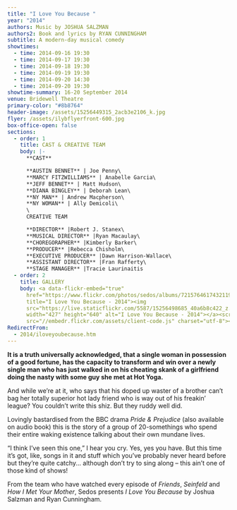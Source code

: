 ```yaml
---
title: "I Love You Because "
year: "2014"
authors: Music by JOSHUA SALZMAN
authors2: Book and lyrics by RYAN CUNNINGHAM
subtitle: A modern-day musical comedy
showtimes:
  - time: 2014-09-16 19:30
  - time: 2014-09-17 19:30
  - time: 2014-09-18 19:30
  - time: 2014-09-19 19:30
  - time: 2014-09-20 14:30
  - time: 2014-09-20 19:30
showtime-summary: 16-20 September 2014
venue: Bridewell Theatre
primary-color: "#8b8764"
header-image: /assets/15256449315_2acb3e2106_k.jpg
flyer: /assets/ilybflyerfront-600.jpg
box-office-open: false
sections:
  - order: 1
    title: CAST & CREATIVE TEAM
    body: |-
      **CAST**

      **AUSTIN BENNET** | Joe Penny\
      **MARCY FITZWILLIAMS** | Anabelle Garcia\
      **JEFF BENNET** | Matt Hudson\
      **DIANA BINGLEY** | Deborah Lean\
      **NY MAN** | Andrew Macpherson\
      **NY WOMAN** | Ally Demicoli\
      \
      CREATIVE TEAM

      **DIRECTOR** |Robert J. Stanex\
      **MUSICAL DIRECTOR** |Ryan Macaulay\
      **CHOREGORAPHER** |Kimberly Barker\
      **PRODUCER** |Rebecca Chisholm\
      **EXECUTIVE PRODUCER** |Dawn Harrison-Wallace\
      **ASSISTANT DIRECTOR** |Fran Rafferty\
      **STAGE MANAGER** |Tracie Laurinaitis
  - order: 2
    title: GALLERY
    body: <a data-flickr-embed="true"
      href="https://www.flickr.com/photos/sedos/albums/72157646174321197"
      title="I Love You Because - 2014"><img
      src="https://live.staticflickr.com/5587/15256498685_40a6b8c422_z.jpg"
      width="427" height="640" alt="I Love You Because - 2014"></a><script async
      src="//embedr.flickr.com/assets/client-code.js" charset="utf-8"></script>
RedirectFrom:
  - 2014/iloveyoubecause.htm
---
```

**It is a truth universally acknowledged, that a single woman in possession of a good fortune, has the capacity to transform and win over a newly single man who has just walked in on his cheating skank of a girlfriend doing the nasty with some guy she met at Hot Yoga.**

And while we’re at it, who says that his doped up waster of a brother can’t bag her totally superior hot lady friend who is way out of his freakin’ league? You couldn’t write this shiz. But they ruddy well did.

Lovingly bastardised from the BBC drama *Pride & Prejudice* (also available on audio book) this is the story of a group of 20-somethings who spend their entire waking existence talking about their own mundane lives.

“I think I’ve seen this one,” I hear you cry. Yes, yes you have. But this time it’s got, like, songs in it and stuff which you’ve probably never heard before but they’re quite catchy... although don’t try to sing along – this ain’t one of those kind of shows!

From the team who have watched every episode of *Friends*, *Seinfeld* and *How I Met Your Mother*, Sedos presents *I Love You Because* by Joshua Salzman and Ryan Cunningham.